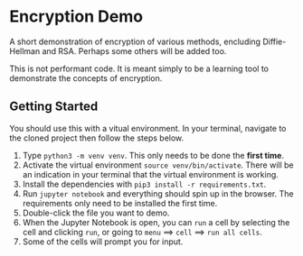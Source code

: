 # Encryption Demo

A short demonstration of encryption of various methods, encluding Diffie-Hellman and RSA. Perhaps some others will be added too. 

This is not performant code. It is meant simply to be a learning tool to demonstrate the concepts of encryption.

## Getting Started
You should use this with a vitual environment. In your terminal, navigate to the cloned project then follow the steps below. 
1. Type `python3 -m venv venv`. This only needs to be done the **first time**.
2. Activate the virtual environment `source venv/bin/activate`. There will be an indication in your terminal that the virtual environment is working.
3. Install the dependencies with `pip3 install -r requirements.txt`.
4. Run `jupyter notebook` and everything should spin up in the browser. The requirements only need to be installed the first time.
5. Double-click the file you want to demo.
6. When the Jupyter Notebook is open, you can `run` a cell by selecting the cell and clicking `run`, or going to `menu` ==> `cell` ==> `run all cells`.
7. Some of the cells will prompt you for input.

